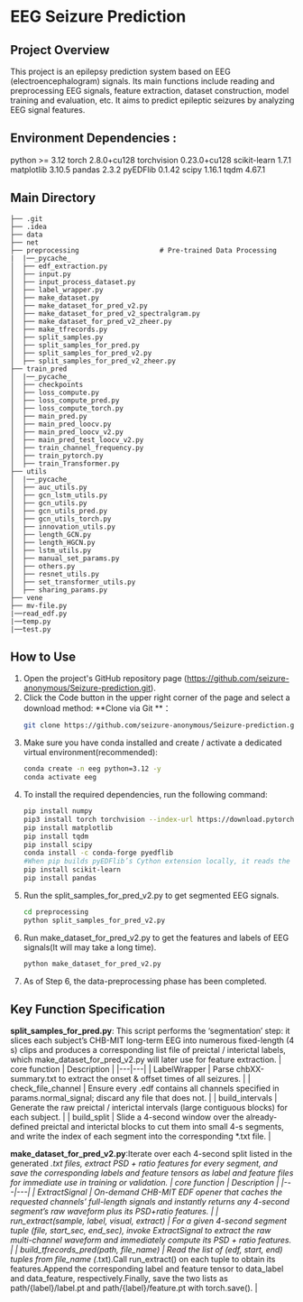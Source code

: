 # EEG Seizure Prediction
## Project Overview
This project is an epilepsy prediction system based on EEG (electroencephalogram) signals. Its main functions include reading and preprocessing EEG signals, feature extraction, dataset construction, model training and evaluation, etc. It aims to predict epileptic seizures by analyzing EEG signal features.
## Environment Dependencies :

python >= 3.12
torch             2.8.0+cu128
torchvision       0.23.0+cu128
scikit-learn      1.7.1
matplotlib        3.10.5
pandas            2.3.2
pyEDFlib          0.1.42
scipy             1.16.1
tqdm              4.67.1



## Main Directory

```
├── .git                    
├── .idea            
├── data                     
├── net                  
├── preprocessing                    # Pre-trained Data Processing
|  |──_pycache_
│  ├── edf_extraction.py         
│  ├── input.py           
│  ├── input_process_dataset.py              
│  ├── label_wrapper.py       
│  ├── make_dataset.py                  
│  ├── make_dataset_for_pred_v2.py            
│  ├── make_dataset_for_pred_v2_spectralgram.py
│  ├── make_dataset_for_pred_v2_zheer.py                  
│  ├── make_tfrecords.py         
│  ├── split_samples.py
│  ├── split_samples_for_pred.py                  
│  ├── split_samples_for_pred_v2.py         
│  ├── split_samples_for_pred_v2_zheer.py                                
├── train_pred                     
│  |──_pycache_            
│  ├── checkpoints         
│  ├── loss_compute.py       
│  ├── loss_compute_pred.py            
│  ├── loss_compute_torch.py           
│  ├── main_pred.py            
│  ├── main_pred_loocv.py                
│  ├── main_pred_loocv_v2.py      
│  ├── main_pred_test_loocv_v2.py            
│  ├── train_channel_frequency.py         
│  ├── train_pytorch.py               
│  ├── train_Transformer.py       
├── utils  
│  |──_pycache_            
│  ├── auc_utils.py         
│  ├── gcn_lstm_utils.py      
│  ├── gcn_utils.py           
│  ├── gcn_utils_pred.py           
│  ├── gcn_utils_torch.py           
│  ├── innovation_utils.py               
│  ├── length_GCN.py     
│  ├── length_HGCN.py           
│  ├── lstm_utils.py       
│  ├── manual_set_params.py             
│  ├── others.py            
│  ├── resnet_utils.py    
│  ├── set_transformer_utils.py           
│  ├── sharing_params.py                 
├── vene                   
├── mv-file.py
|──read_edf.py
|──temp.py   
|──test.py
```
## How to Use
1. Open the project's GitHub repository page (https://github.com/seizure-anonymous/Seizure-prediction.git).
2. Click the Code button in the upper right corner of the page and select a download method:
 **Clone via Git **：
     ```bash
     git clone https://github.com/seizure-anonymous/Seizure-prediction.git
3. Make sure you have conda installed and create / activate a dedicated virtual environment(recommended):
    ```bash
    conda create -n eeg python=3.12 -y
    conda activate eeg
4. To install the required dependencies, run the following command:
    ```bash
    pip install numpy
    pip3 install torch torchvision --index-url https://download.pytorch.org/whl/cu128 
    pip install matplotlib
    pip install tqdm
    pip install scipy
    conda install -c conda-forge pyedflib 
    #When pip builds pyEDFlib’s Cython extension locally, it reads the source file pyedflib/_extensions/_pyedflib.pyx with the system default encoding (GBK on Chinese Windows).Because the file contains non-GBK characters, this triggers a UnicodeDecodeError.Activate your virtual environment and simply install the pre-built conda-forge package instead—conda-forge already provides Windows wheels/conda packages—so no local compilation is needed and the encoding error is avoided.
    pip install scikit-learn
    pip install pandas
5. Run the split_samples_for_pred_v2.py  to get segmented EEG signals.
    ```bash
    cd preprocessing
    python split_samples_for_pred_v2.py
6. Run make_dataset_for_pred_v2.py to get the features and labels of EEG signals(It will may take a long time).
    ```bash
    python make_dataset_for_pred_v2.py
7. As of Step 6, the data-preprocessing phase has been completed.
## Key Function Specification


**split_samples_for_pred.py**: This script performs the ‘segmentation’ step: it slices each subject’s CHB-MIT long-term EEG into numerous fixed-length (4 s) clips and produces a corresponding list file of preictal / interictal labels, which make_dataset_for_pred_v2.py will later use for feature extraction.
| core function | Description |
|---|---|
| LabelWrapper | Parse chbXX-summary.txt to extract the onset & offset times of all seizures. |
| check_file_channel | Ensure every .edf contains all channels specified in params.normal_signal; discard any file that does not. |
| build_intervals | Generate the raw preictal / interictal intervals (large contiguous blocks) for each subject. |
| build_split | Slide a 4-second window over the already-defined preictal and interictal blocks to cut them into small 4-s segments, and write the index of each segment into the corresponding *.txt file. |


**make_dataset_for_pred_v2.py**:Iterate over each 4-second split listed in the generated *.txt files, extract PSD + ratio features for every segment, and save the corresponding labels and feature tensors as label and feature files for immediate use in training or validation.
| core function | Description |
|---|---|
| ExtractSignal | On-demand CHB-MIT EDF opener that caches the requested channels’ full-length signals and instantly returns any 4-second segment’s raw waveform plus its PSD+ratio features. |
| run_extract(sample, label, visual, extract) | For a given 4-second segment tuple (file, start_sec, end_sec), invoke ExtractSignal to extract the raw multi-channel waveform and immediately compute its PSD + ratio features. |
| build_tfrecords_pred(path, file_name) | Read the list of (edf, start, end) tuples from file_name (*.txt).Call run_extract() on each tuple to obtain its features.Append the corresponding label and feature tensor to data_label and data_feature, respectively.Finally, save the two lists as path/{label}/label.pt and path/{label}/feature.pt with torch.save(). |
